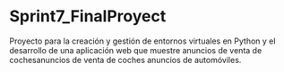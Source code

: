 # Sprint7_FinalProyect
Proyecto para la creación y gestión de entornos virtuales en Python y el desarrollo de una aplicación web que muestre anuncios de venta de cochesanuncios de venta de coches anuncios de automóviles.
